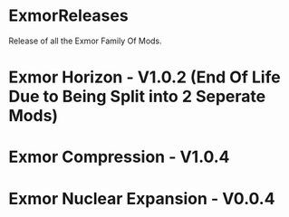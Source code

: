 # ExmorReleases
Release of all the Exmor Family Of Mods.


# Exmor Horizon - V1.0.2 (End Of Life Due to Being Split into 2 Seperate Mods)

# Exmor Compression - V1.0.4

# Exmor Nuclear Expansion - V0.0.4

